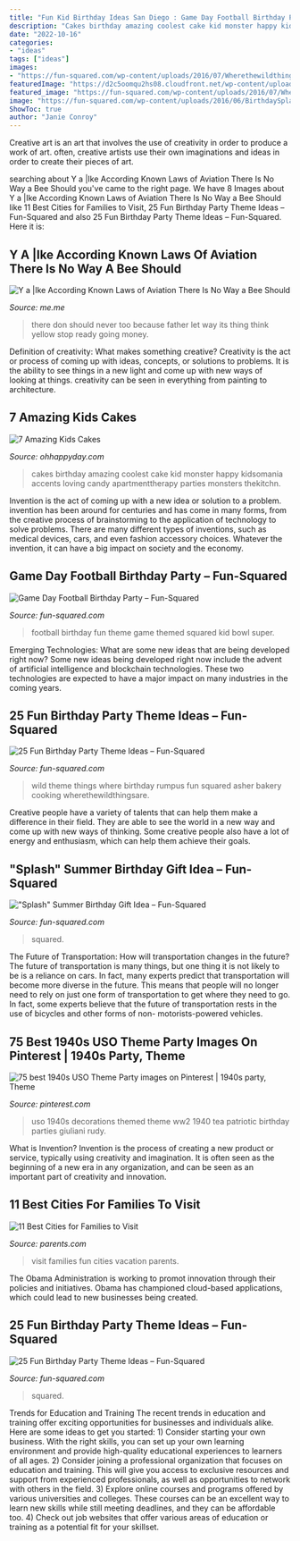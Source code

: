 ```yaml
---
title: "Fun Kid Birthday Ideas San Diego : Game Day Football Birthday Party – Fun-squared"
description: "Cakes birthday amazing coolest cake kid monster happy kidsomania accents loving candy apartmenttherapy parties monsters thekitchn"
date: "2022-10-16"
categories:
- "ideas"
tags: ["ideas"]
images:
- "https://fun-squared.com/wp-content/uploads/2016/07/Wherethewildthingsare.jpeg"
featuredImage: "https://d2c5oomqu2hs08.cloudfront.net/wp-content/uploads/2014/07/kids-cakes5.jpg"
featured_image: "https://fun-squared.com/wp-content/uploads/2016/07/Wherethewildthingsare.jpeg"
image: "https://fun-squared.com/wp-content/uploads/2016/06/BirthdaySplashIdea.jpg"
ShowToc: true
author: "Janie Conroy"
---
```



Creative art is an art that involves the use of creativity in order to produce a work of art. often, creative artists use their own imaginations and ideas in order to create their pieces of art.

	

		
searching about Y a |Ike According Known Laws of Aviation There Is No Way a Bee Should you've came to the right page. We have 8 Images about Y a |Ike According Known Laws of Aviation There Is No Way a Bee Should like 11 Best Cities for Families to Visit, 25 Fun Birthday Party Theme Ideas – Fun-Squared and also 25 Fun Birthday Party Theme Ideas – Fun-Squared. Here it is:
		
    
## Y A |Ike According Known Laws Of Aviation There Is No Way A Bee Should

<img loading=lazy src="https://pics.me.me/thumb_y-a-ike-according-known-laws-of-aviation-there-is-57111182.png" onerror="this.onerror=null;this.src='https://tse1.mm.bing.net/th?id=OIP.TZqBHIcrLlovAzAYA--2zQAAAA&amp;pid=15.1';" alt="Y a |Ike According Known Laws of Aviation There Is No Way a Bee Should">

_Source: me.me_

>there don should never too because father let way its thing think yellow stop ready going money. 

	

Definition of creativity: What makes something creative?
Creativity is the act or process of coming up with ideas, concepts, or solutions to problems. It is the ability to see things in a new light and come up with new ways of looking at things. creativity can be seen in everything from painting to architecture.

    
## 7 Amazing Kids Cakes

<img loading=lazy src="https://d2c5oomqu2hs08.cloudfront.net/wp-content/uploads/2014/07/kids-cakes5.jpg" onerror="this.onerror=null;this.src='https://tse4.mm.bing.net/th?id=OIP.yACQmE7CYYlo80XmEIPnvwHaLH&amp;pid=15.1';" alt="7 Amazing Kids Cakes">

_Source: ohhappyday.com_

>cakes birthday amazing coolest cake kid monster happy kidsomania accents loving candy apartmenttherapy parties monsters thekitchn. 

	

Invention is the act of coming up with a new idea or solution to a problem. invention has been around for centuries and has come in many forms, from the creative process of brainstorming to the application of technology to solve problems. There are many different types of inventions, such as medical devices, cars, and even fashion accessory choices. Whatever the invention, it can have a big impact on society and the economy.

    
## Game Day Football Birthday Party – Fun-Squared

<img loading=lazy src="https://i0.wp.com/fun-squared.com/wp-content/uploads/2017/01/KidsBirthdayFootballPartyIdea.png?fit=850%2C850&amp;ssl=1" onerror="this.onerror=null;this.src='https://tse2.mm.bing.net/th?id=OIP.bHf1tAqzhAvN3PZLDBkxKQHaHa&amp;pid=15.1';" alt="Game Day Football Birthday Party – Fun-Squared">

_Source: fun-squared.com_

>football birthday fun theme game themed squared kid bowl super. 

	

Emerging Technologies: What are some new ideas that are being developed right now?
Some new ideas being developed right now include the advent of artificial intelligence and blockchain technologies. These two technologies are expected to have a major impact on many industries in the coming years.

    
## 25 Fun Birthday Party Theme Ideas – Fun-Squared

<img loading=lazy src="https://fun-squared.com/wp-content/uploads/2016/07/Wherethewildthingsare.jpeg" onerror="this.onerror=null;this.src='https://tse2.mm.bing.net/th?id=OIP.FAhlhVyv7w9RKri1ZlI9RgHaFt&amp;pid=15.1';" alt="25 Fun Birthday Party Theme Ideas – Fun-Squared">

_Source: fun-squared.com_

>wild theme things where birthday rumpus fun squared asher bakery cooking wherethewildthingsare. 

	

Creative people have a variety of talents that can help them make a difference in their field. They are able to see the world in a new way and come up with new ways of thinking. Some creative people also have a lot of energy and enthusiasm, which can help them achieve their goals.

    
## &quot;Splash&quot; Summer Birthday Gift Idea – Fun-Squared

<img loading=lazy src="https://fun-squared.com/wp-content/uploads/2016/06/BirthdaySplashIdea.jpg" onerror="this.onerror=null;this.src='https://tse4.mm.bing.net/th?id=OIP.hCdY-Jdrj-zvY9anRrLvoQHaLE&amp;pid=15.1';" alt="&quot;Splash&quot; Summer Birthday Gift Idea – Fun-Squared">

_Source: fun-squared.com_

>squared. 

	

The Future of Transportation: How will transportation changes in the future?
The future of transportation is many things, but one thing it is not likely to be is a reliance on cars. In fact, many experts predict that transportation will become more diverse in the future. This means that people will no longer need to rely on just one form of transportation to get where they need to go. In fact, some experts believe that the future of transportation rests in the use of bicycles and other forms of non- motorists-powered vehicles.

    
## 75 Best 1940s USO Theme Party Images On Pinterest | 1940s Party, Theme

<img loading=lazy src="https://i.pinimg.com/736x/c4/86/ec/c486ec62310615a5cf9175232f512f98--uso-decorations-patriotic-decorations.jpg" onerror="this.onerror=null;this.src='https://tse2.mm.bing.net/th?id=OIP.LN_JWdREQhyWWoLy_cCjYgDYEg&amp;pid=15.1';" alt="75 best 1940s USO Theme Party images on Pinterest | 1940s party, Theme">

_Source: pinterest.com_

>uso 1940s decorations themed theme ww2 1940 tea patriotic birthday parties giuliani rudy. 

	

What is Invention?
Invention is the process of creating a new product or service, typically using creativity and imagination. It is often seen as the beginning of a new era in any organization, and can be seen as an important part of creativity and innovation.

    
## 11 Best Cities For Families To Visit

<img loading=lazy src="https://images.parents.mdpcdn.com/sites/parents.com/files/styles/scale_1500_1500/public/shutterstock_278025038.jpg" onerror="this.onerror=null;this.src='https://tse3.mm.bing.net/th?id=OIP.2IRCjTM_derY2wilsW5IlwHaE-&amp;pid=15.1';" alt="11 Best Cities for Families to Visit">

_Source: parents.com_

>visit families fun cities vacation parents. 

	

The Obama Administration is working to promot innovation through their policies and initiatives. Obama has championed cloud-based applications, which could lead to new businesses being created.

    
## 25 Fun Birthday Party Theme Ideas – Fun-Squared

<img loading=lazy src="https://fun-squared.com/wp-content/uploads/2016/08/Puppy-Dog-Cupcakes.jpg" onerror="this.onerror=null;this.src='https://tse2.mm.bing.net/th?id=OIP.3nNy1B79ZEGnT7eplKds9QHaKM&amp;pid=15.1';" alt="25 Fun Birthday Party Theme Ideas – Fun-Squared">

_Source: fun-squared.com_

>squared. 

	

Trends for Education and Training
The recent trends in education and training offer exciting opportunities for businesses and individuals alike. Here are some ideas to get you started: 1) Consider starting your own business. With the right skills, you can set up your own learning environment and provide high-quality educational experiences to learners of all ages. 2) Consider joining a professional organization that focuses on education and training. This will give you access to exclusive resources and support from experienced professionals, as well as opportunities to network with others in the field. 3) Explore online courses and programs offered by various universities and colleges. These courses can be an excellent way to learn new skills while still meeting deadlines, and they can be affordable too. 4) Check out job websites that offer various areas of education or training as a potential fit for your skillset.

